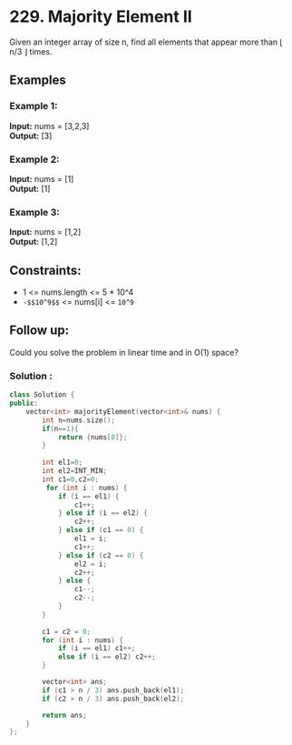 # 229. Majority Element II

Given an integer array of size n, find all elements that appear more than ⌊ n/3 ⌋ times.

## Examples

### Example 1:

**Input:** nums = [3,2,3]  
**Output:** [3]

### Example 2:

**Input:** nums = [1]  
**Output:** [1]

### Example 3:

**Input:** nums = [1,2]  
**Output:** [1,2]

## Constraints:

- 1 <= nums.length <= 5 * 10^4
- `-$$10^9$$` <= nums[i] <= `10^9`

## Follow up:

Could you solve the problem in linear time and in O(1) space?


### Solution :

```cpp
class Solution {
public:
    vector<int> majorityElement(vector<int>& nums) {
        int n=nums.size();
        if(n==1){
            return {nums[0]};
        }
        
        int el1=0;
        int el2=INT_MIN;
        int c1=0,c2=0;
         for (int i : nums) {
            if (i == el1) {
                c1++;
            } else if (i == el2) {
                c2++;
            } else if (c1 == 0) {
                el1 = i;
                c1++;
            } else if (c2 == 0) {
                el2 = i;
                c2++;
            } else {
                c1--;
                c2--;
            }
        }
        
        c1 = c2 = 0;
        for (int i : nums) {
            if (i == el1) c1++;
            else if (i == el2) c2++;
        }

        vector<int> ans;
        if (c1 > n / 3) ans.push_back(el1);
        if (c2 > n / 3) ans.push_back(el2);

        return ans;
    }
};

